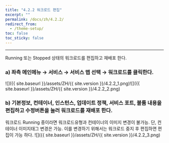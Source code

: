 ```yaml
---
title: "4.2.2 워크로드 편집"
excerpt: ""
permalink: /docs/zh/4.2.2/
redirect_from:
  - /theme-setup/
toc: false
toc_sticky: false
---
```


---
Running 또는 Stopped 상태의 워크로드를 편집하고 재배포 한다.

### a\) 좌측 메인메뉴 → 서비스 → 서비스 맵 선택 → 워크로드를 클릭한다.
![]({{ site.baseurl }}/assets/ZH/{{ site.version }}/4.2.2_1.png)![]({{ site.baseurl }}/assets/ZH/{{ site.version }}/4.2.2_2.png)

### b\) 기본정보, 컨테이너, 인스턴스, 업데이트 정책, 서비스 포트, 볼륨 내용을 편집하고 수정버튼을 눌러 워크로드를 재배포 한다.

워크로드 Running 중이라면 워크로드유형과 컨테이너의 이미지 변경이 불가능. 단, 컨테이너 이미지태그 변경은 가능. 이를 변경하기 위해서는 워크로드 중지 후 편집하면 편집이 가능 하다.
![]({{ site.baseurl }}/assets/ZH/{{ site.version }}/4.2.2_3.png)
